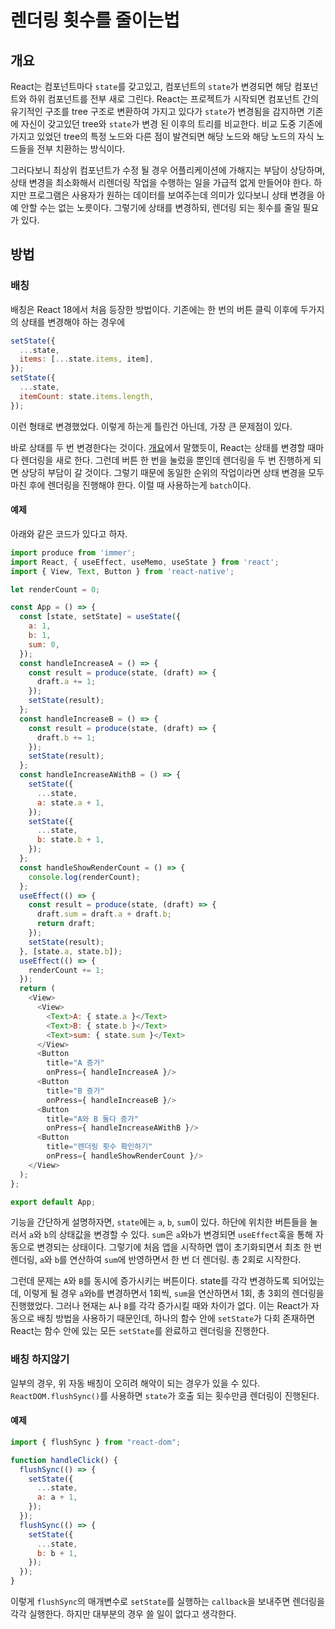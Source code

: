 # 렌더링 횟수를 줄이는법
## 개요
React는 컴포넌트마다 ```state```를 갖고있고, 컴포넌트의 ```state```가 변경되면 해당 컴포넌트와 하위 컴포넌트를 전부 새로 그린다.
React는 프로젝트가 시작되면 컴포넌트 간의 유기적인 구조를 tree 구조로 변환하여 가지고 있다가 ```state```가 변경됨을 감지하면 기존에 자신이 갖고있던 tree와 ```state```가 변경 된 이후의 트리를 비교한다.
비교 도중 기존에 가지고 있었던 tree의 특정 노드와 다른 점이 발견되면 해당 노드와 해당 노드의 자식 노드들을 전부 치환하는 방식이다.

그러다보니 최상위 컴포넌트가 수정 될 경우 어플리케이션에 가해지는 부담이 상당하며, 상태 변경을 최소화해서 리렌더링 작업을 수행하는 일을 가급적 없게 만들어야 한다.
하지만 프로그램은 사용자가 원하는 데이터를 보여주는데 의미가 있다보니 상태 변경을 아예 안할 수는 없는 노릇이다.
그렇기에 상태를 변경하되, 렌더링 되는 횟수를 줄일 필요가 있다.
## 방법
### 배칭
배칭은 React 18에서 처음 등장한 방법이다. 기존에는 한 번의 버튼 클릭 이후에 두가지의 상태를 변경해야 하는 경우에
```javascript
setState({
  ...state,
  items: [...state.items, item],
});
setState({
  ...state,
  itemCount: state.items.length,
});
```
이런 형태로 변경했었다. 이렇게 하는게 틀린건 아닌데, 가장 큰 문제점이 있다.

바로 상태를 두 번 변경한다는 것이다. [개요](#개요)에서 말했듯이, React는 상태를 변경할 때마다 렌더링을 새로 한다. 그런데 버튼 한 번을 눌렀을 뿐인데 렌더링을 두 번 진행하게 되면 상당히 부담이 갈 것이다.
그렇기 때문에 동일한 순위의 작업이라면 상태 변경을 모두 마친 후에 렌더링을 진행해야 한다. 이럴 때 사용하는게 ```batch```이다.
#### 예제
아래와 같은 코드가 있다고 하자.
```javascript
import produce from 'immer';
import React, { useEffect, useMemo, useState } from 'react';
import { View, Text, Button } from 'react-native';

let renderCount = 0;

const App = () => {
  const [state, setState] = useState({
    a: 1,
    b: 1,
    sum: 0,
  });
  const handleIncreaseA = () => {
    const result = produce(state, (draft) => {
      draft.a += 1;
    });
    setState(result);
  };
  const handleIncreaseB = () => {
    const result = produce(state, (draft) => {
      draft.b += 1;
    });
    setState(result);
  };
  const handleIncreaseAWithB = () => {
    setState({
      ...state,
      a: state.a + 1,
    });
    setState({
      ...state,
      b: state.b + 1,
    });
  };
  const handleShowRenderCount = () => {
    console.log(renderCount);
  };
  useEffect(() => {
    const result = produce(state, (draft) => {
      draft.sum = draft.a + draft.b;
      return draft;
    });
    setState(result);
  }, [state.a, state.b]);
  useEffect(() => {
    renderCount += 1;
  });
  return (
    <View>
      <View>
        <Text>A: { state.a }</Text>
        <Text>B: { state.b }</Text>
        <Text>sum: { state.sum }</Text>
      </View>
      <Button
        title="A 증가"
        onPress={ handleIncreaseA }/>
      <Button
        title="B 증가"
        onPress={ handleIncreaseB }/>
      <Button
        title="A와 B 둘다 증가"
        onPress={ handleIncreaseAWithB }/>
      <Button
        title="렌더링 횟수 확인하기"
        onPress={ handleShowRenderCount }/>
    </View>
  );
};

export default App;
```
기능을 간단하게 설명하자면, ```state```에는 ```a```, ```b```, ```sum```이 있다.
하단에 위치한 버튼들을 눌러서 ```a```와 ```b```의 상태값을 변경할 수 있다. ```sum```은 ```a```와```b```가 변경되면 ```useEffect```훅을 통해 자동으로 변경되는 상태이다.
그렇기에 처음 앱을 시작하면 앱이 초기화되면서 최초 한 번 렌더링, ```a```와 ```b```를 연산하여 ```sum```에 반영하면서 한 번 더 렌더링. 총 2회로 시작한다.

그런데 문제는 ```A```와 ```B```를 동시에 증가시키는 버튼이다. state를 각각 변경하도록 되어있는데, 이렇게 될 경우 ```a```와```b```를 변경하면서 1회씩, ```sum```을 연산하면서 1회, 총 3회의 렌더링을 진행했었다.
그러나 현재는 ```A```나 ```B```를 각각 증가시킬 때와 차이가 없다. 이는 React가 자동으로 배칭 방법을 사용하기 때문인데, 하나의 함수 안에 ```setState```가 다회 존재하면 React는 함수 안에 있는 모든 ```setState```를 완료하고 렌더링을 진행한다.
### 배칭 하지않기
일부의 경우, 위 자동 배칭이 오히려 해악이 되는 경우가 있을 수 있다. ```ReactDOM.flushSync()```를 사용하면 ```state```가 호출 되는 횟수만큼 렌더링이 진행된다.
#### 예제
```javascript
import { flushSync } from "react-dom";

function handleClick() {
  flushSync(() => {
    setState({
      ...state,
      a: a + 1,
    });
  });
  flushSync(() => {
    setState({
      ...state,
      b: b + 1,
    });
  });
}
```
이렇게 ```flushSync```의 매개변수로 ```setState```를 실행하는 ```callback```을 보내주면 렌더링을 각각 실행한다. 하지만 대부분의 경우 쓸 일이 없다고 생각한다.